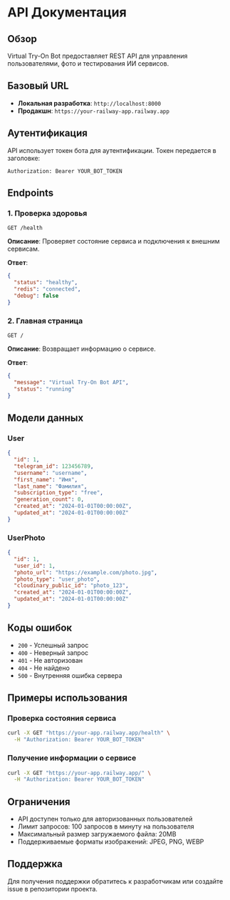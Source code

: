 # API Документация

## Обзор

Virtual Try-On Bot предоставляет REST API для управления пользователями, фото и тестирования ИИ сервисов.

## Базовый URL

- **Локальная разработка**: `http://localhost:8000`
- **Продакшн**: `https://your-railway-app.railway.app`

## Аутентификация

API использует токен бота для аутентификации. Токен передается в заголовке:

```
Authorization: Bearer YOUR_BOT_TOKEN
```

## Endpoints

### 1. Проверка здоровья

```http
GET /health
```

**Описание**: Проверяет состояние сервиса и подключения к внешним сервисам.

**Ответ**:
```json
{
  "status": "healthy",
  "redis": "connected",
  "debug": false
}
```

### 2. Главная страница

```http
GET /
```

**Описание**: Возвращает информацию о сервисе.

**Ответ**:
```json
{
  "message": "Virtual Try-On Bot API",
  "status": "running"
}
```

## Модели данных

### User

```json
{
  "id": 1,
  "telegram_id": 123456789,
  "username": "username",
  "first_name": "Имя",
  "last_name": "Фамилия",
  "subscription_type": "free",
  "generation_count": 0,
  "created_at": "2024-01-01T00:00:00Z",
  "updated_at": "2024-01-01T00:00:00Z"
}
```

### UserPhoto

```json
{
  "id": 1,
  "user_id": 1,
  "photo_url": "https://example.com/photo.jpg",
  "photo_type": "user_photo",
  "cloudinary_public_id": "photo_123",
  "created_at": "2024-01-01T00:00:00Z",
  "updated_at": "2024-01-01T00:00:00Z"
}
```

## Коды ошибок

- `200` - Успешный запрос
- `400` - Неверный запрос
- `401` - Не авторизован
- `404` - Не найдено
- `500` - Внутренняя ошибка сервера

## Примеры использования

### Проверка состояния сервиса

```bash
curl -X GET "https://your-app.railway.app/health" \
  -H "Authorization: Bearer YOUR_BOT_TOKEN"
```

### Получение информации о сервисе

```bash
curl -X GET "https://your-app.railway.app/" \
  -H "Authorization: Bearer YOUR_BOT_TOKEN"
```

## Ограничения

- API доступен только для авторизованных пользователей
- Лимит запросов: 100 запросов в минуту на пользователя
- Максимальный размер загружаемого файла: 20MB
- Поддерживаемые форматы изображений: JPEG, PNG, WEBP

## Поддержка

Для получения поддержки обратитесь к разработчикам или создайте issue в репозитории проекта.

